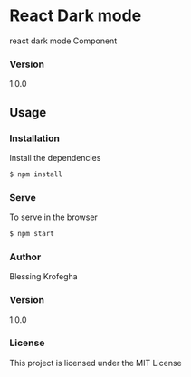 # React Dark mode

react dark  mode Component

### Version
1.0.0

## Usage

### Installation

Install the dependencies

```sh
$ npm install
```

### Serve
To serve in the browser

```sh
$ npm start
```


### Author

Blessing Krofegha

### Version

1.0.0

### License

This project is licensed under the MIT License